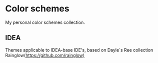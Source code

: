 # Color schemes

My personal color schemes collection.

## IDEA

 Themes applicable to IDEA-base IDE's, based on Dayle`s Ree collection Rainglow(<https://github.com/rainglow)>